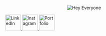 <p align="center">
  <img src="https://capsule-render.vercel.app/api?type=venom&height=300&color=gradient&text=Hey%20Everyone&textBg=false&desc=Connect%20with%20me!&animation=fadeIn&fontColor=black" alt="Hey Everyone"/>
</p>

<a href="https://www.linkedin.com/in/aryan-bhat-021212257/" target="_blank">
  <img height="50" src="https://upload.wikimedia.org/wikipedia/commons/0/01/LinkedIn_Logo.svg" alt="LinkedIn"/>
</a>
<a href="https://www.instagram.com/aryan_bhat___/?utm_source=ig_web_button_share_sheet&igsh=ZDNlZDc0MzIxNw==" target="_blank">
  <img height="50" src="https://upload.wikimedia.org/wikipedia/commons/a/a5/Instagram_icon.png" alt="Instagram"/>
</a>
<a href="https://www.yourportfolio.com" target="_blank">
  <img height="50" src="https://upload.wikimedia.org/wikipedia/commons/thumb/7/76/Font_Awesome_5_solid_user.svg/1200px-Font_Awesome_5_solid_user.svg.png" alt="Portfolio"/>
</a>



